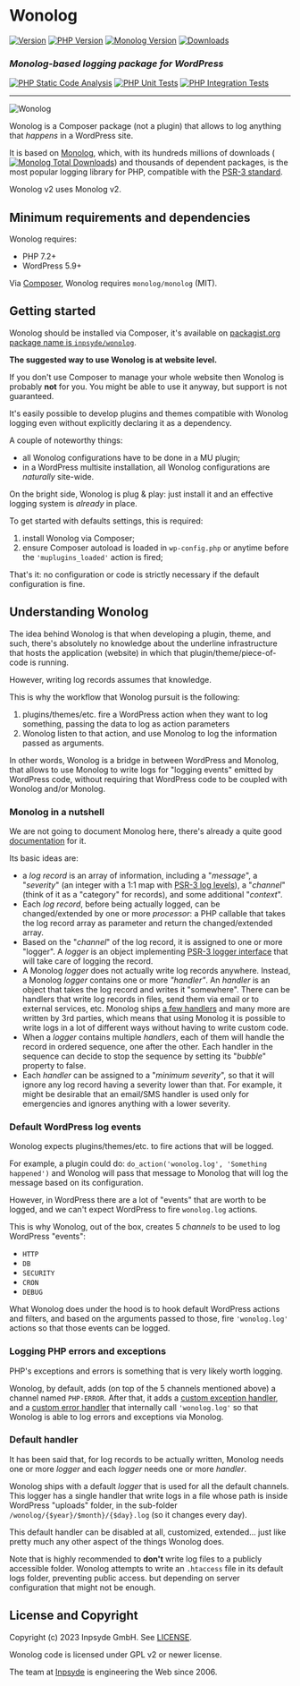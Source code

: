 # Wonolog

[![Version](https://img.shields.io/static/v1?label=inpsyde/wonolog&message=v2&color=9FC65D&labelColor=3C3D46&style=for-the-badge)](https://packagist.org/packages/inpsyde/wonolog#2.0.0-beta.1)
[![PHP Version](https://img.shields.io/static/v1?label=php&message=>=7.2&color=9FC65D&labelColor=3C3D46&style=for-the-badge)](https://packagist.org/packages/inpsyde/wonolog#2.0.0-beta.1)
[![Monolog Version](https://img.shields.io/static/v1?label=monolog/monolog&message=^2.3.5&color=9FC65D&labelColor=3C3D46&style=for-the-badge)](https://packagist.org/packages/inpsyde/wonolog#2.0.0-beta.1)
[![Downloads](https://img.shields.io/packagist/dt/inpsyde/wonolog.svg?color=9FC65D&labelColor=3C3D46&style=for-the-badge)](https://packagist.org/packages/inpsyde/wonolog)

### _Monolog-based logging package for WordPress_

[![PHP Static Code Analysis](https://github.com/inpsyde/Wonolog/actions/workflows/php-static-analysis.yml/badge.svg?branch=2.x)](https://github.com/inpsyde/Wonolog/actions/workflows/php-static-analysis.yml)
[![PHP Unit Tests](https://github.com/inpsyde/Wonolog/actions/workflows/php-unit-tests.yml/badge.svg?branch=2.x)](https://github.com/inpsyde/Wonolog/actions/workflows/php-unit-tests.yml)
[![PHP Integration Tests](https://github.com/inpsyde/Wonolog/actions/workflows/php-integration-tests.yml/badge.svg?branch=2.x)](https://github.com/inpsyde/Wonolog/actions/workflows/php-integration-tests.yml)

------

![Wonolog](resources/banner.png)

Wonolog is a Composer package (not a plugin) that allows to log anything that *happens* in a WordPress site.

It is based on [Monolog](https://github.com/Seldaek/monolog), which, with its hundreds millions of downloads ([![Monolog Total Downloads](https://img.shields.io/packagist/dt/monolog/monolog.svg?color=9FC65D&labelColor=3C3D46&style=flat-square)](https://packagist.org/packages/monolog/monolog)) and thousands of dependent packages, is the most popular logging library for PHP, compatible with the [PSR-3 standard](https://www.php-fig.org/psr/psr-3/).

Wonolog v2 uses Monolog v2.



## Minimum requirements and dependencies

Wonolog requires:

- PHP 7.2+
- WordPress 5.9+

Via [Composer](https://getcomposer.org), Wonolog requires `monolog/monolog` (MIT).



## Getting started

Wonolog should be installed via Composer, it's available on [packagist.org package name is `inpsyde/wonolog`](https://packagist.org/packages/inpsyde/wonolog).

**The suggested way to use Wonolog is at website level.**

If you don't use Composer to manage your whole website then Wonolog is probably **not** for you.
You might be able to use it anyway, but support is not guaranteed.

It's easily possible to develop plugins and themes compatible with Wonolog logging even without explicitly declaring it as a dependency.

A couple of noteworthy things:

- all Wonolog configurations have to be done in a MU plugin;
- in a WordPress multisite installation, all Wonolog configurations are _naturally_ site-wide.

On the bright side, Wonolog is plug & play: just install it and an effective logging system is _already_ in place.

To get started with defaults settings, this is required:

1. install Wonolog via Composer;
2. ensure Composer autoload is loaded in `wp-config.php` or anytime before the `'muplugins_loaded'` action is fired;

That's it: no configuration or code is strictly necessary if the default configuration is fine.

## Understanding Wonolog

The idea behind Wonolog is that when developing a plugin, theme, and such, there's absolutely no knowledge about the underline infrastructure that hosts the application (website) in which that plugin/theme/piece-of-code is running.

However, writing log records assumes that knowledge. 

This is why the workflow that Wonolog pursuit is the following:

1. plugins/themes/etc. fire a WordPress action when they want to log something, passing the data to log as action parameters
2. Wonolog listen to that action, and use Monolog to log the information passed as arguments.

In other words, Wonolog is a bridge in between WordPress and Monolog, that allows to use Monolog to write logs for "logging events" emitted by WordPress code, without requiring that WordPress code to be coupled with Wonolog and/or Monolog.



### Monolog in a nutshell

We are not going to document Monolog here, there's already a quite good [documentation](https://seldaek.github.io/monolog/) for it.

Its basic ideas are:

- a *log record* is an array of information, including a "*message*", a "*severity*" (an integer with a 1:1 map with [PSR-3 log levels](https://www.php-fig.org/psr/psr-3/#5-psrlogloglevel)), a "*channel*" (think of it as a "category" for records), and some additional "*context*".
- Each *log record*, before being actually logged, can be changed/extended by one or more *processor*: a PHP callable that takes the log record array as parameter and return the changed/extended array.
- Based on the "*channel*" of the log record, it is assigned to one or more "logger". A *logger* is an object implementing [PSR-3 logger interface](https://www.php-fig.org/psr/psr-3/#3-psrlogloggerinterface) that will take care of logging the record.
- A Monolog *logger* does not actually write log records anywhere. Instead, a Monolog *logger* contains one or more *"handler"*. An *handler* is an object that takes the log record and writes it "somewhere".
    There can be handlers that write log records in files, send them via email or to external services, etc. Monolog ships [a few handlers](https://seldaek.github.io/monolog/doc/02-handlers-formatters-processors.html#handlers) and many more are written by 3rd parties, which means that using Monolog it is possible to write logs in a lot of different ways without having to write custom code.
- When a *logger* contains multiple *handlers*, each of them will handle the record in ordered sequence, one after the other. Each handler in the sequence can decide to stop the sequence by setting its "*bubble*" property to false.
- Each *handler* can be assigned to a "*minimum severity*", so that it will ignore any log record having a severity lower than that. For example, it might be desirable that an email/SMS handler is used only for emergencies and ignores anything with a lower severity.



### Default WordPress log events

Wonolog expects plugins/themes/etc. to fire actions that will be logged.

For example, a plugin could do: `do_action('wonolog.log', 'Something happened')` and Wonolog will pass that message to Monolog that will log the message based on its configuration.

However, in WordPress there are a lot of "events" that are worth to be logged, and we can't expect WordPress to fire `wonolog.log` actions.

This is why Wonolog, out of the box, creates 5 *channels* to be used to log WordPress "events":

- `HTTP`
- `DB`
- `SECURITY`
- `CRON`
- `DEBUG`

What Wonolog does under the hood is to hook default WordPress actions and filters, and based on the arguments passed to those, fire `'wonolog.log'` actions so that those events can be logged.



### Logging PHP errors and exceptions

PHP's exceptions and errors is something that is very likely worth logging.

Wonolog, by default, adds (on top of the 5 channels mentioned above) a channel named `PHP-ERROR`. After that, it adds a [custom exception handler](https://www.php.net/manual/en/function.set-exception-handler.php), and a [custom error handler](https://www.php.net/manual/en/function.set-error-handler.php) that internally call `'wonolog.log'` so that Wonolog is able to log errors and exceptions via Monolog.



### Default handler

It has been said that, for log records to be actually written, Monolog needs one or more *logger* and each *logger* needs one or more *handler*.

Wonolog ships with a default *logger* that is used for all the default channels. This logger has a single handler that write logs in a file whose path is inside WordPress "uploads" folder, in the sub-folder `/wonolog/{$year}/$month}/{$day}.log` (so it changes every day).

This default handler can be disabled at all, customized, extended... just like pretty much any other aspect of the things Wonolog does.

Note that is highly recommended to **don't** write log files to a publicly accessible folder. Wonolog attempts to write an `.htaccess` file in its default logs folder, preventing public access. but depending on server configuration that might not be enough. 



## License and Copyright

Copyright (c) 2023 Inpsyde GmbH. See [LICENSE](LICENSE).

Wonolog code is licensed under GPL v2 or newer license.

The team at [Inpsyde](https://inpsyde.com) is engineering the Web since 2006.
